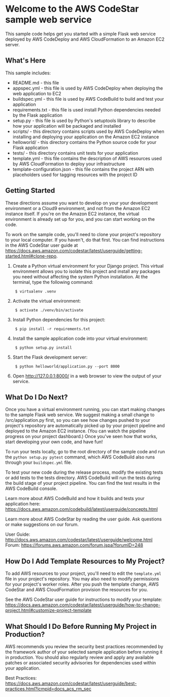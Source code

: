 Welcome to the AWS CodeStar sample web service
==============================================

This sample code helps get you started with a simple Flask web service
deployed by AWS CodeDeploy and AWS CloudFormation to an Amazon EC2 server.

What's Here
-----------

This sample includes:

* README.md - this file
* appspec.yml - this file is used by AWS CodeDeploy when deploying the web
  application to EC2
* buildspec.yml - this file is used by AWS CodeBuild to build and test
  your application
* requirements.txt - this file is used install Python dependencies needed by
  the Flask application
* setup.py - this file is used by Python's setuptools library to describe how
  your application will be packaged and installed
* scripts/ - this directory contains scripts used by AWS CodeDeploy when
  installing and deploying your application on the Amazon EC2 instance
* helloworld/ - this directory contains the Python source code for your Flask application
* tests/ - this directory contains unit tests for your application
* template.yml - this file contains the description of AWS resources used by AWS
  CloudFormation to deploy your infrastructure
* template-configuration.json - this file contains the project ARN with placeholders used for tagging resources with the project ID

Getting Started
---------------

These directions assume you want to develop on your  your development environment or a Cloud9 environment, and not
from the Amazon EC2 instance itself. If you're on the Amazon EC2 instance, the
virtual environment is already set up for you, and you can start working on the
code.

To work on the sample code, you'll need to clone your project's repository to your
local computer. If you haven't, do that first. You can find instructions in the AWS CodeStar user guide at https://docs.aws.amazon.com/codestar/latest/userguide/getting-started.html#clone-repo.

1. Create a Python virtual environment for your Django project. This virtual
   environment allows you to isolate this project and install any packages you
   need without affecting the system Python installation. At the terminal, type
   the following command:

        $ virtualenv .venv

2. Activate the virtual environment:

        $ activate ./venv/bin/activate

3. Install Python dependencies for this project:

        $ pip install -r requirements.txt

4. Install the sample application code into your virtual environment:

        $ python setup.py install

5. Start the Flask development server:

        $ python helloworld/application.py --port 8000

6. Open http://127.0.0.1:8000/ in a web browser to view the output of your
   service.

What Do I Do Next?
------------------

Once you have a virtual environment running, you can start making changes to
the sample Flask web service. We suggest making a small change to
/src/application.py first, so you can see how changes pushed to your project's
repository are automatically picked up by your project pipeline and deployed to
the Amazon EC2 instance. (You can watch the pipeline progress on your project dashboard.)
Once you've seen how that works, start developing your own code, and have fun!

To run your tests locally, go to the root directory of the sample code and run
the `python setup.py pytest` command, which AWS CodeBuild also runs through
your `buildspec.yml` file.

To test your new code during the release process, modify the existing tests or
add tests to the tests directory. AWS CodeBuild will run the tests during the
build stage of your project pipeline. You can find the test results
in the AWS CodeBuild console.

Learn more about AWS CodeBuild and how it builds and tests your application here:
https://docs.aws.amazon.com/codebuild/latest/userguide/concepts.html

Learn more about AWS CodeStar by reading the user guide. Ask questions or make
suggestions on our forum.

User Guide: http://docs.aws.amazon.com/codestar/latest/userguide/welcome.html
Forum: https://forums.aws.amazon.com/forum.jspa?forumID=248

How Do I Add Template Resources to My Project?
------------------

To add AWS resources to your project, you'll need to edit the `template.yml`
file in your project's repository. You may also need to modify permissions for
your project's worker roles. After you push the template change, AWS CodeStar
and AWS CloudFormation provision the resources for you.

See the AWS CodeStar user guide for instructions to modify your template:
https://docs.aws.amazon.com/codestar/latest/userguide/how-to-change-project.html#customize-project-template

What Should I Do Before Running My Project in Production?
------------------

AWS recommends you review the security best practices recommended by the framework
author of your selected sample application before running it in production. You
should also regularly review and apply any available patches or associated security
advisories for dependencies used within your application.

Best Practices: https://docs.aws.amazon.com/codestar/latest/userguide/best-practices.html?icmpid=docs_acs_rm_sec
